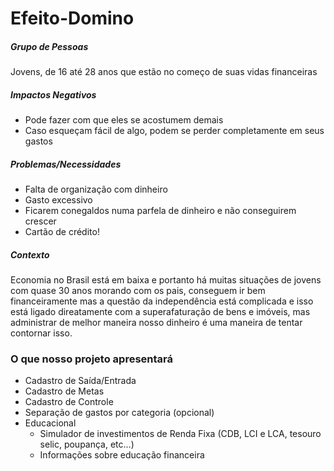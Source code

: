 # Efeito-Domino

##### Grupo de Pessoas

Jovens, de 16 até 28 anos que estão no começo de suas vidas financeiras

##### Impactos Negativos

- Pode fazer com que eles se acostumem demais
- Caso esqueçam fácil de algo, podem se perder completamente em seus gastos

##### Problemas/Necessidades

- Falta de organização com dinheiro
- Gasto excessivo
- Ficarem conegaldos numa parfela de dinheiro e não conseguirem crescer
- Cartão de crédito!

##### Contexto

Economia no Brasil está em baixa e portanto há muitas situações de jovens com quase 30 anos morando com os pais, conseguem ir bem financeiramente mas a questão da independência está complicada e isso está ligado direatamente com a superafaturação de bens e imóveis, mas administrar de melhor maneira nosso dinheiro é uma maneira de tentar contornar isso.


### O que nosso projeto apresentará
- Cadastro de Saída/Entrada
- Cadastro de Metas
- Cadastro de Controle
- Separação de gastos por categoria (opcional)
- Educacional
    - Simulador de investimentos de Renda Fixa (CDB, LCI e LCA, tesouro selic, poupança, etc...)
    - Informações sobre educação financeira
